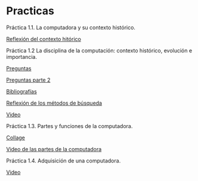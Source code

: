 # Practicas
 Práctica 1.1. La computadora y su contexto histórico.

 [Reflexión del contexto hitórico](https://github.com/LeoBM04/Practicas/blob/main/Imagenes/WhatsApp%20Image%202023-09-03%20at%2012.31.15%20PM.jpeg?raw=true)

 Práctica 1.2  La disciplina de la computación: contexto histórico, evolución e importancia.

 [Preguntas](https://github.com/LeoBM04/Practicas/blob/main/Imagenes/WhatsApp%20Image%202023-09-03%20at%2012.31.16%20PM%20(1).jpeg?raw=true)
 
 [Preguntas parte 2](https://github.com/LeoBM04/Practicas/blob/main/Imagenes/WhatsApp%20Image%202023-09-03%20at%2012.31.16%20PM.jpeg?raw=true)

 [Bibliografías](https://github.com/LeoBM04/Practicas/blob/main/Imagenes/WhatsApp%20Image%202023-09-03%20at%2012.31.08%20PM.jpeg?raw=true)

 [Reflexión de los métodos de búsqueda](https://github.com/LeoBM04/Practicas/blob/main/Imagenes/WhatsApp%20Image%202023-09-03%20at%2012.31.04%20PM.jpeg?raw=true)

 [Video](https://github.com/LeoBM04/Practicas/blob/main/Videos/374049582_6603054166410404_8519370758030502400_n.mp4)

 Práctica 1.3. Partes y funciones de la computadora.

 [Collage](https://github.com/LeoBM04/Practicas/blob/main/Imagenes/WhatsApp%20Image%202023-09-03%20at%206.06.54%20PM.jpeg)

 [Video de las partes de la computadora](https://github.com/LeoBM04/Practicas/blob/main/Videos/373914282_6450464601738754_5976295155424722278_n.mp4) 


 Práctica 1.4. Adquisición de una computadora.

 [Video](https://github.com/LeoBM04/Practicas/blob/main/Videos/374667495_6578004185570801_6039614148312753267_n.mp4)
